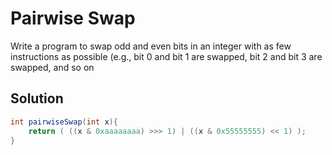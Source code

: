# Pairwise Swap

Write a program to swap odd and even bits in an integer with as few instructions as possible (e.g., bit 0 and bit 1 are swapped, bit 2 and bit 3 are swapped, and so on

## Solution

```java
int pairwiseSwap(int x){
    return ( ((x & 0xaaaaaaaa) >>> 1) | ((x & 0x55555555) << 1) );
}
```